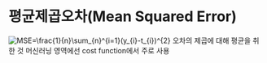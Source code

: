 # 평균제곱오차(Mean Squared Error)
<img src="https://latex.codecogs.com/gif.latex?MSE=\frac{1}{n}\sum_{n}^{i=1}(y_{i}-t_{i})^{2}" title="MSE=\frac{1}{n}\sum_{n}^{i=1}(y_{i}-t_{i})^{2}" /> 
오차의 제곱에 대해 평균을 취한 것  
머신러닝 영역에선 cost function에서 주로 사용
